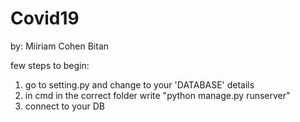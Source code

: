 # Covid19
by: Miiriam Cohen Bitan

few steps to begin:
1. go to setting.py and change to your 'DATABASE' details
2. in cmd in the correct folder write "python manage.py runserver"
3. connect to your DB
